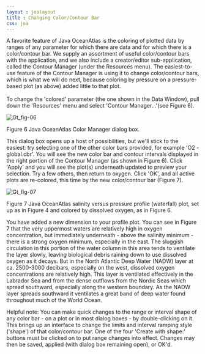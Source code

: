 ```yaml
---
layout : joalayout
title : Changing Color/Contour Bar
css: joa
---
```

<p>A favorite feature of Java OceanAtlas is the coloring of plotted data by ranges of any parameter for which there are data and for which there is a color/contour bar. We supply an assortment of useful color/contour bars with the application, and we also include a creator/editor sub-application, called the Contour Manager (under the Resources menu). The easiest-to-use feature of the Contour Manager is using it to change color/contour bars, which is what we will do next, because coloring by pressure on a pressure-based plot (as above) added little to that plot.<br><br>
 To change the 'colored' parameter (the one shown in the Data Window), pull down the 'Resources' menu and select 'Contour Manager...'(see Figure 6).</p>

<div class="gt_fig">
      <img alt="Gt_fig-06" class="gt_image" src="http://joa.ucsd.edu/static/images/guided_tour/gt_fig-06.jpg">
		<p class="gt_caption">Figure 6 Java OceanAtlas Color Manager dialog box.</p></div>

<p>This dialog box opens up a host of possibilities, but we'll stick to the easiest: try selecting one of the other color bars provided, for example 'O2 -global.cbr'. You will see the new color bar and contour intervals displayed in the right portion of the Contour Manager (as shown in Figure 6). Click 'Apply' and you will see the plot(s) underneath updated to preview your selection. Try a few others, then return to oxygen. Click 'OK', and all active plots are re-colored, this time by the new color/contour bar (Figure 7).</p>

<div class="gt_fig">
      <img alt="Gt_fig-07" class="gt_image" src="http://joa.ucsd.edu/static/images/guided_tour/gt_fig-07.jpg">
		<p class="gt_caption">Figure 7 Java OceanAtlas salinity versus pressure profile (waterfall) plot, set up as in Figure 4 and colored by dissolved oxygen, as in Figure 6.</p></div>

<p class="oceanography_text">You have added a new dimension to your profile plot. You can see in Figure 7 that the very uppermost waters are relatively high in oxygen concentration, but immediately underneath - above the salinity minimum - there is a strong oxygen minimum, especially in the east. The sluggish circulation in this portion of the water column in this area tends to ventilate the layer slowly, leaving biological debris raining down to use dissolved oxygen as it decays. But in the North Atlantic Deep Water (NADW) layer at ca. 2500-3000 decibars, especially on the west, dissolved oxygen concentrations are relatively high. This layer is ventilated effectively in the Labrador Sea and from the dense outflows from the Nordic Seas which spread southward, especially along the western boundary. As the NADW layer spreads southward it ventilates a great band of deep water found throughout much of the World Ocean.</p>

<p>Helpful note: You can make quick changes to the range or interval shape of any color bar - on a plot or in most dialog boxes - by double-clicking on it. This brings up an interface to change the limits and interval ramping style ('shape') of that color/contour bar. One of the four 'Create with shape:' buttons must be clicked on to put range changes into effect. Changes may then be saved, applied (with dialog box remaining open), or OK'd.</p>

